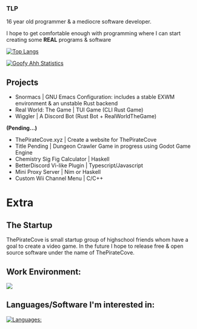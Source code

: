 ### TLP
16 year old programmer & a mediocre software developer. 

I hope to get comfortable enough with programming where I can start creating some **REAL** programs & software

[![Top Langs](https://github-readme-stats.vercel.app/api/top-langs/?username=thelinuxpirate&theme=dark)](https://github.com/thelinuxpirate/github-readme-stats)


[![Goofy Ahh Statistics](https://github-readme-stats.vercel.app/api?username=thelinuxpirate&theme=dark)](https://github.com/thelinuxpirate/github-readme-stats)

## Projects
- Snormacs | GNU Emacs Configuration: includes a stable EXWM environment & an unstable Rust backend
- Real World: The Game | TUI Game (CLI Rust Game)
- Wiggler | A Discord Bot (Rust Bot + RealWorldTheGame)
  
**(Pending...)**

- ThePirateCove.xyz | Create a website for ThePirateCove
- Title Pending | Dungeon Crawler Game in progress using Godot Game Engine
- Chemistry Sig Fig Calculator | Haskell
- BetterDiscord Vi-like Plugin | Typescript/Javascript
- Mini Proxy Server | Nim or Haskell
- Custom Wii Channel Menu | C/C++

# Extra
## The Startup
ThePirateCove is small startup group of highschool friends whom have a goal to create a video game.
In the future I hope to release free & open source software under the name of ThePirateCove.
<!-- neovim/helix -->
## Work Environment:
[![](https://skillicons.dev/icons?i=emacs,linux,discord)](https://skillicons.dev)

## Languages/Software I'm interested in:
[![Languages:](https://skillicons.dev/icons?i=rust,haskell,nim,c,zig,go,elixir,ts,lua&perline=3)](https://skillicons.dev)
